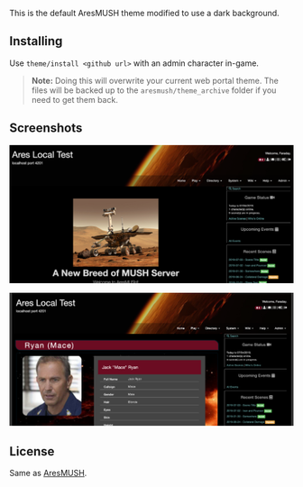 This is the default AresMUSH theme modified to use a dark background.

## Installing

Use `theme/install <github url>` with an admin character in-game.

> **Note:** Doing this will overwrite your current web portal theme. The files will be backed up to the `aresmush/theme_archive` folder if you need to get them back.

## Screenshots

![Home Page](home.png)

![Character Page](character.png)

## License

Same as [AresMUSH](https://aresmush.com/license).